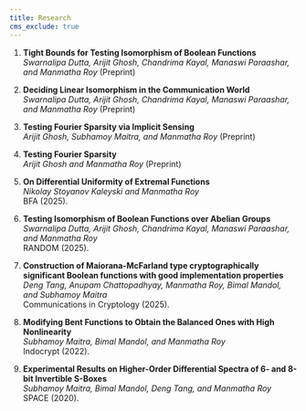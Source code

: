 ```yaml
---
title: Research
cms_exclude: true
---
```


1. **Tight Bounds for Testing Isomorphism of Boolean Functions**  
   *Swarnalipa Dutta, Arijit Ghosh, Chandrima Kayal, Manaswi Paraashar, and Manmatha Roy* (Preprint)

1. **Deciding Linear Isomorphism in the Communication World**  
   *Swarnalipa Dutta, Arijit Ghosh, Chandrima Kayal, Manaswi Paraashar, and Manmatha Roy* (Preprint)

1. **Testing Fourier Sparsity via Implicit Sensing**  
   *Arijit Ghosh, Subhamoy Maitra, and Manmatha Roy* (Preprint)

1. **Testing Fourier Sparsity**  
   *Arijit Ghosh and Manmatha Roy* (Preprint)

1. **On Differential Uniformity of Extremal Functions**  
   *Nikolay Stoyanov Kaleyski and Manmatha Roy*  
   BFA (2025).

1. **Testing Isomorphism of Boolean Functions over Abelian Groups**  
   *Swarnalipa Dutta, Arijit Ghosh, Chandrima Kayal, Manaswi Paraashar, and Manmatha Roy*  
   RANDOM (2025).

1. **Construction of Maiorana-McFarland type cryptographically significant Boolean functions with good implementation properties**  
   *Deng Tang, Anupam Chattopadhyay, Manmatha Roy, Bimal Mandol, and Subhamoy Maitra*  
   Communications in Cryptology (2025).

1. **Modifying Bent Functions to Obtain the Balanced Ones with High Nonlinearity**  
   *Subhamoy Maitra, Bimal Mandol, and Manmatha Roy*  
   Indocrypt (2022).

1. **Experimental Results on Higher-Order Differential Spectra of 6- and 8-bit Invertible S-Boxes**  
   *Subhamoy Maitra, Bimal Mandol, Deng Tang, and Manmatha Roy*  
   SPACE (2020).
